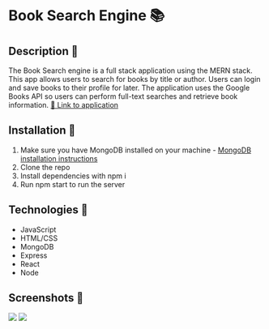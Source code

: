 # Book Search Engine 📚

## Description 📖

The Book Search engine is a full stack application using the MERN stack. This app allows users to search for books by title or author. Users can login and save books to their profile for later. The application uses the Google Books API so users can perform full-text searches and retrieve book information. [🔗 Link to application](https://blooming-gorge-30652.herokuapp.com/)

## Installation 💾

1. Make sure you have MongoDB installed on your machine - [MongoDB installation instructions](https://www.mongodb.com/docs/manual/installation/) </br>
2. Clone the repo 
3. Install dependencies with npm i 
4. Run npm start to run the server

## Technologies 👾
- JavaScript
- HTML/CSS
- MongoDB
- Express
- React
- Node

## Screenshots 📸
![](https://i.imgur.com/6Z7Z26x.png)
![](https://i.imgur.com/Q4El6xC.png)

